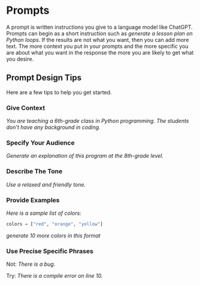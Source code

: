# Prompts

A prompt is written instructions you give to a language model like
ChatGPT.  Prompts can begin as a short instruction such as *generate
a lesson plan on Python loops*.  If the results are not
what you want, then you can add more text.  The more context
you put in your prompts and the more specific you are about
what you want in the response the more you are likely to get
what you desire.

## Prompt Design Tips

Here are a few tips to help you get started.

### Give Context

*You are teaching a 6th-grade class in Python programming.
The students don't have any background in coding.*

### Specify Your Audience

*Generate an explanation of this program at the 8th-grade level.*

### Describe The Tone

*Use a relaxed and friendly tone.*

### Provide Examples

*Here is a sample list of colors:*

```py
colors = ["red", "orange", "yellow"]
```

*generate 10 more colors in this format*

### Use Precise Specific Phrases

Not: *There is a bug.*

Try: *There is a compile error on line 10.*